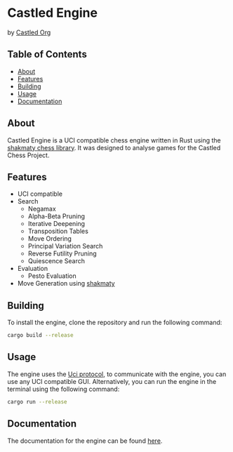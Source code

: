 # Castled Engine

by [Castled Org](https://github.com/CastledChess)

## Table of Contents

- [About](#about)
- [Features](#features)
- [Building](#building)
- [Usage](#usage)
- [Documentation](#documentation)

## About

Castled Engine is a UCI compatible chess engine written in Rust using the
[shakmaty chess library](https://github.com/niklasf/shakmaty). It was
designed to analyse games for the Castled Chess Project.

## Features

- UCI compatible
- Search
    - Negamax
    - Alpha-Beta Pruning
    - Iterative Deepening
    - Transposition Tables
    - Move Ordering
    - Principal Variation Search
    - Reverse Futility Pruning
    - Quiescence Search
- Evaluation
    - Pesto Evaluation
- Move Generation using [shakmaty](https://github.com/niklasf/shakmaty)

## Building

To install the engine, clone the repository and run the following command:

```bash
cargo build --release
```

## Usage

The engine uses the [Uci protocol](http://wbec-ridderkerk.nl/html/UCIProtocol.html), to communicate with the engine, you
can use any UCI compatible GUI. Alternatively, you can run the engine in the
terminal using the following command:

```bash
cargo run --release
```

## Documentation

The documentation for the engine can be found [here](./docs/README.md).
